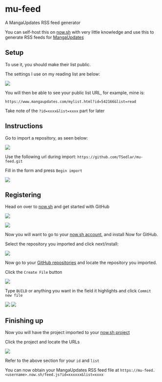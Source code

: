 # mu-feed
A MangaUpdates RSS feed generator

You can self-host this on [now.sh](https://now.sh) with very little knowledge and use this to generate RSS feeds for [MangaUpdates](https://www.mangaupdates.com/)

## Setup

To use it, you should make their list public.

The settings I use on my reading list are below:

![](https://i.imgur.com/mpURglK.png)

You will then be able to see your public list URL, for example, mine is: 

`https://www.mangaupdates.com/mylist.html?id=542166&list=read`

Take note of the `?id=xxxx&list=xxxx` part for later

## Instructions

Go to import a repository, as seen below:

![](https://i.imgur.com/suxe0Yy.png)

Use the following url during import: `https://github.com/TSedlar/mu-feed.git`

Fill in the form and press `Begin import`

![](https://i.imgur.com/Buv6CXP.png)

## Registering

Head on over to [now.sh](https://now.sh) and get started with GitHub

![](https://i.imgur.com/RPFqKyh.png)

![](https://i.imgur.com/pUOz1LJ.png)

Now you will want to go to your [now.sh account](https://zeit.co/account), and install Now for GitHub.

Select the repository you imported and click next/install:

![](https://i.imgur.com/oDndsh6.png)

Now go to your [GitHub repositories](https://github.com/settings/repositories) and locate the repository you imported.

Click the `Create File` button

![](https://i.imgur.com/EFoKcL3.png)

Type `BUILD` or anything you want in the field it highlights and click `Commit new file`

![](https://i.imgur.com/mNTowvP.png)
![](https://i.imgur.com/RSGI7aB.png)

## Finishing up

Now you will have the project imported to your [now.sh project](https://zeit.co/dashboard/projects)

Click the project and locate the URLs

![](https://i.imgur.com/mXuSN29.png)

Refer to the above section for your `id` and `list`

You can now obtain your MangaUpdates RSS feed file at `https://mu-feed.<username>.now.sh/feed.js?id=xxxxxx&list=xxxx`
